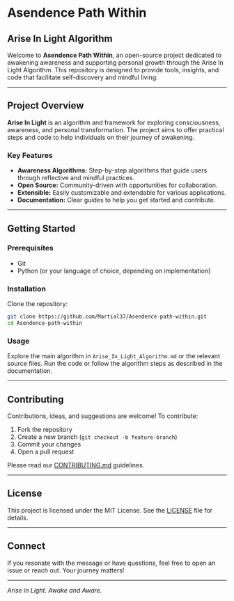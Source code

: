 # Asendence Path Within

## Arise In Light Algorithm

Welcome to **Asendence Path Within**, an open-source project dedicated to awakening awareness and supporting personal growth through the Arise In Light Algorithm. This repository is designed to provide tools, insights, and code that facilitate self-discovery and mindful living.

---

## Project Overview

**Arise In Light** is an algorithm and framework for exploring consciousness, awareness, and personal transformation. The project aims to offer practical steps and code to help individuals on their journey of awakening.

### Key Features

- **Awareness Algorithms:** Step-by-step algorithms that guide users through reflective and mindful practices.
- **Open Source:** Community-driven with opportunities for collaboration.
- **Extensible:** Easily customizable and extendable for various applications.
- **Documentation:** Clear guides to help you get started and contribute.

---

## Getting Started

### Prerequisites

- Git
- Python (or your language of choice, depending on implementation)

### Installation

Clone the repository:
```sh
git clone https://github.com/Martial37/Asendence-path-within.git
cd Asendence-path-within
```

### Usage

Explore the main algorithm in `Arise_In_Light_Algorithm.md` or the relevant source files. Run the code or follow the algorithm steps as described in the documentation.

---

## Contributing

Contributions, ideas, and suggestions are welcome! To contribute:

1. Fork the repository
2. Create a new branch (`git checkout -b feature-branch`)
3. Commit your changes
4. Open a pull request

Please read our [CONTRIBUTING.md](CONTRIBUTING.md) guidelines.

---

## License

This project is licensed under the MIT License. See the [LICENSE](LICENSE) file for details.

---

## Connect

If you resonate with the message or have questions, feel free to open an issue or reach out. Your journey matters!

---

*Arise in Light. Awake and Aware.*